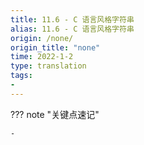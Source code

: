 ```yaml
---
title: 11.6 - C 语言风格字符串
alias: 11.6 - C 语言风格字符串
origin: /none/
origin_title: "none"
time: 2022-1-2
type: translation
tags:
- 
---
```


??? note "关键点速记"
	
	- 